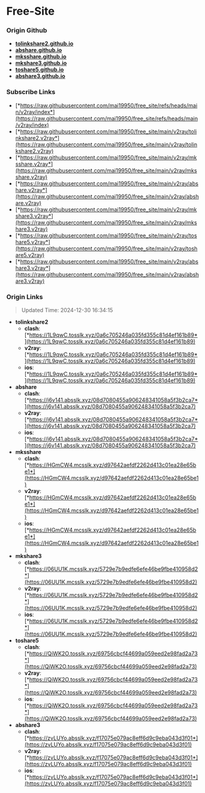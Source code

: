 # Free-Site

### Origin Github

- [**tolinkshare2.github.io**](https://github.com/tolinkshare2/tolinkshare2.github.io)
- [**abshare.github.io**](https://github.com/abshare/abshare.github.io)
- [**mksshare.github.io**](https://github.com/mksshare/mksshare.github.io)
- [**mkshare3.github.io**](https://github.com/mkshare3/mkshare3.github.io)
- [**toshare5.github.io**](https://github.com/toshare5/toshare5.github.io)
- [**abshare3.github.io**](https://github.com/abshare3/abshare3.github.io)

### Subscribe Links

- [*https://raw.githubusercontent.com/mai19950/free_site/refs/heads/main/v2ray/index*](https://raw.githubusercontent.com/mai19950/free_site/refs/heads/main/v2ray/index)
- [*https://raw.githubusercontent.com/mai19950/free_site/main/v2ray/tolinkshare2.v2ray*](https://raw.githubusercontent.com/mai19950/free_site/main/v2ray/tolinkshare2.v2ray)
- [*https://raw.githubusercontent.com/mai19950/free_site/main/v2ray/mksshare.v2ray*](https://raw.githubusercontent.com/mai19950/free_site/main/v2ray/mksshare.v2ray)
- [*https://raw.githubusercontent.com/mai19950/free_site/main/v2ray/abshare.v2ray*](https://raw.githubusercontent.com/mai19950/free_site/main/v2ray/abshare.v2ray)
- [*https://raw.githubusercontent.com/mai19950/free_site/main/v2ray/mkshare3.v2ray*](https://raw.githubusercontent.com/mai19950/free_site/main/v2ray/mkshare3.v2ray)
- [*https://raw.githubusercontent.com/mai19950/free_site/main/v2ray/toshare5.v2ray*](https://raw.githubusercontent.com/mai19950/free_site/main/v2ray/toshare5.v2ray)
- [*https://raw.githubusercontent.com/mai19950/free_site/main/v2ray/abshare3.v2ray*](https://raw.githubusercontent.com/mai19950/free_site/main/v2ray/abshare3.v2ray)

### Origin Links

> Updated Time: 2024-12-30 16:34:15

- **tolinkshare2**
  - **clash**: [*https://1L9qwC.tosslk.xyz/0a6c705246a035fd355c81d4ef161b89*](https://1L9qwC.tosslk.xyz/0a6c705246a035fd355c81d4ef161b89)
  - **v2ray**: [*https://1L9qwC.tosslk.xyz/0a6c705246a035fd355c81d4ef161b89*](https://1L9qwC.tosslk.xyz/0a6c705246a035fd355c81d4ef161b89)
  - **ios**: [*https://1L9qwC.tosslk.xyz/0a6c705246a035fd355c81d4ef161b89*](https://1L9qwC.tosslk.xyz/0a6c705246a035fd355c81d4ef161b89)
- **abshare**
  - **clash**: [*https://j6v141.absslk.xyz/08d7080455a906248341058a5f3b2ca7*](https://j6v141.absslk.xyz/08d7080455a906248341058a5f3b2ca7)
  - **v2ray**: [*https://j6v141.absslk.xyz/08d7080455a906248341058a5f3b2ca7*](https://j6v141.absslk.xyz/08d7080455a906248341058a5f3b2ca7)
  - **ios**: [*https://j6v141.absslk.xyz/08d7080455a906248341058a5f3b2ca7*](https://j6v141.absslk.xyz/08d7080455a906248341058a5f3b2ca7)
- **mksshare**
  - **clash**: [*https://HGmCW4.mcsslk.xyz/d97642aefdf2262d413c01ea28e65be1*](https://HGmCW4.mcsslk.xyz/d97642aefdf2262d413c01ea28e65be1)
  - **v2ray**: [*https://HGmCW4.mcsslk.xyz/d97642aefdf2262d413c01ea28e65be1*](https://HGmCW4.mcsslk.xyz/d97642aefdf2262d413c01ea28e65be1)
  - **ios**: [*https://HGmCW4.mcsslk.xyz/d97642aefdf2262d413c01ea28e65be1*](https://HGmCW4.mcsslk.xyz/d97642aefdf2262d413c01ea28e65be1)
- **mkshare3**
  - **clash**: [*https://06UU1K.mcsslk.xyz/5729e7b9edfe6efe46be9fbe410958d2*](https://06UU1K.mcsslk.xyz/5729e7b9edfe6efe46be9fbe410958d2)
  - **v2ray**: [*https://06UU1K.mcsslk.xyz/5729e7b9edfe6efe46be9fbe410958d2*](https://06UU1K.mcsslk.xyz/5729e7b9edfe6efe46be9fbe410958d2)
  - **ios**: [*https://06UU1K.mcsslk.xyz/5729e7b9edfe6efe46be9fbe410958d2*](https://06UU1K.mcsslk.xyz/5729e7b9edfe6efe46be9fbe410958d2)
- **toshare5**
  - **clash**: [*https://QiWK2O.tosslk.xyz/69756cbcf44699a059eed2e98fad2a73*](https://QiWK2O.tosslk.xyz/69756cbcf44699a059eed2e98fad2a73)
  - **v2ray**: [*https://QiWK2O.tosslk.xyz/69756cbcf44699a059eed2e98fad2a73*](https://QiWK2O.tosslk.xyz/69756cbcf44699a059eed2e98fad2a73)
  - **ios**: [*https://QiWK2O.tosslk.xyz/69756cbcf44699a059eed2e98fad2a73*](https://QiWK2O.tosslk.xyz/69756cbcf44699a059eed2e98fad2a73)
- **abshare3**
  - **clash**: [*https://zvLUYo.absslk.xyz/f17075e079ac8eff6d9c9eba043d3f01*](https://zvLUYo.absslk.xyz/f17075e079ac8eff6d9c9eba043d3f01)
  - **v2ray**: [*https://zvLUYo.absslk.xyz/f17075e079ac8eff6d9c9eba043d3f01*](https://zvLUYo.absslk.xyz/f17075e079ac8eff6d9c9eba043d3f01)
  - **ios**: [*https://zvLUYo.absslk.xyz/f17075e079ac8eff6d9c9eba043d3f01*](https://zvLUYo.absslk.xyz/f17075e079ac8eff6d9c9eba043d3f01)
